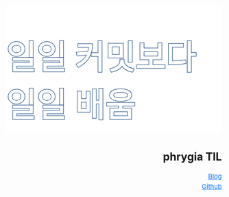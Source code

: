 <div class="py_tit">
  <h1>
    일일 커밋보다 <br />
    일일 배움
  </h1>
</div>

<div class="py_info">
  <h2>phrygia TIL</h2>
  <a href="https://phrygia.github.io/" target="_blank">
    Blog
  </a>
  <a href="https://github.m/phrygia" target="_blank">
    Github
  </a>
</div>

<style>
.page-edit {
  display: none;
}
.py_tit {
  position: relative;
  z-index: 2;
  background-color: #fff;
}
.py_tit h1 {
  position: relative;
  font-family: "Gugi", cursive !important;
  color: #fff;
  -webkit-text-stroke: 1px #003674;
}
.py_info {
  text-align: right;
}
.py_info a {
  display: block;
  color: #0075ff;
}
.py_info h2 {
  border-bottom: 0;
}
@media screen and (min-width: 541px) {
  .py_tit h1 {
    max-width: 700px;
    margin:0 auto  !important;
    padding: 60px 0 15px;
    font-size: 4.8rem !important;
  }
  .py_info {
    max-width: 700px;
    margin: 40px auto 0;
    padding-bottom: 80px;
  }
  .py_info h2 {
    font-size: 25px !important;
  }
  .py_info a {
    margin-bottom: 5px;
    font-size: 15px !important;
  }
  #gatsby-focus-wrapper > div:first-child > header + div > aside > nav {
    padding-top: 5rem !important;
  }
}
@media screen and (max-width: 540px) {
  .py_tit h1 {
    max-width: 95%;
    margin: 0 auto !important;
    padding: 60px 0 10px;
    font-size: 2.8rem !important;
  }
  .py_info {
    margin: 30px auto 0;
  }
  .py_info h2 {
    font-size: 20px !important;
  }
  .py_info a {
    font-size: 15px !important;
  }
}
</style>
